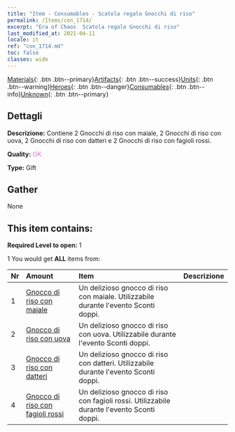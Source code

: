 ```yaml
---
title: "Item - Consumables - Scatola regalo Gnocchi di riso"
permalink: /Items/con_1714/
excerpt: "Era of Chaos  Scatola regalo Gnocchi di riso"
last_modified_at: 2021-04-11
locale: it
ref: "con_1714.md"
toc: false
classes: wide
---
```

 [Materials](/it/Items/){: .btn .btn--primary}[Artifacts](/it/Items/Artifacts/){: .btn .btn--success}[Units](/it/Items/Units/){: .btn .btn--warning}[Heroes](/it/Items/Heroes/){: .btn .btn--danger}[Consumables](/it/Items/Consumables/){: .btn .btn--info}[Unknown](/it/Items/Unknown/){: .btn .btn--primary}

## Dettagli
 **Descrizione:** Contiene 2 Gnocchi di riso con maiale, 2 Gnocchi di riso con uova, 2 Gnocchi di riso con datteri e 2 Gnocchi di riso con fagioli rossi.

 **Quality:** <span style="color: #DA70D6">OK</span>

 **Type:** Gift

## Gather

  None

## This item contains:

 **Required Level to open:** 1

 1 You would get **ALL** items  from:

  | Nr | Amount |     Item    | Descrizione |
  |:---|:-------|:------------|:-----------:|
  | 1 | [Gnocco di riso con maiale](/it/Items/con_542/) | Un delizioso gnocco di riso con maiale. Utilizzabile durante l'evento Sconti doppi. | 
  | 2 | [Gnocco di riso con uova](/it/Items/con_543/) | Un delizioso gnocco di riso con uova. Utilizzabile durante l'evento Sconti doppi. | 
  | 3 | [Gnocco di riso con datteri](/it/Items/con_544/) | Un delizioso gnocco di riso con datteri. Utilizzabile durante l'evento Sconti doppi. | 
  | 4 | [Gnocco di riso con fagioli rossi](/it/Items/con_545/) | Un delizioso gnocco di riso con fagioli rossi. Utilizzabile durante l'evento Sconti doppi. | 
